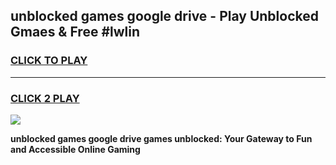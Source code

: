 
## unblocked games google drive - Play Unblocked Gmaes & Free #lwlin
<h3>
<a href="https://news.freeplayer.one?title=unblocked_games_google_drive&ref=03M">CLICK TO PLAY</a></h3>
<hr>

<h3>
<a href="https://news.freeplayer.one?title=unblocked_games_google_drive&ref=03M">CLICK 2 PLAY</a>
  
</h3>

<a href="https://news.freeplayer.one?title=unblocked_games_google_drive&ref=03M"><img src="https://clearcache.store/games.png"></a>


**unblocked games google drive games unblocked: Your Gateway to Fun and Accessible Online Gaming**
